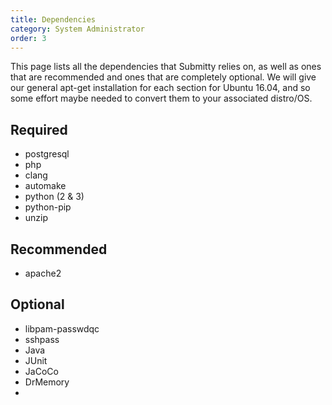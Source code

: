 ```yaml
---
title: Dependencies
category: System Administrator
order: 3
---
```


This page lists all the dependencies that Submitty relies on, as well as ones that are recommended and ones that are
completely optional. We will give our general apt-get installation for each section for Ubuntu 16.04, and so some
effort maybe needed to convert them to your associated distro/OS.


## Required
* postgresql
* php 
* clang
* automake
* python (2 & 3)
* python-pip
* unzip

## Recommended
* apache2 

## Optional
* libpam-passwdqc
* sshpass
* Java
* JUnit
* JaCoCo
* DrMemory
* 